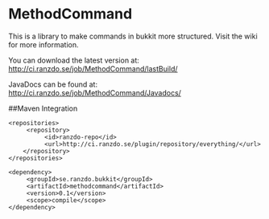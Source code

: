 MethodCommand
===============

This is a library to make commands in bukkit more structured. Visit the wiki for more information.

You can download the latest version at: http://ci.ranzdo.se/job/MethodCommand/lastBuild/

JavaDocs can be found at: http://ci.ranzdo.se/job/MethodCommand/Javadocs/

##Maven Integration

```
<repositories>
     <repository>
          <id>ranzdo-repo</id>
          <url>http://ci.ranzdo.se/plugin/repository/everything/</url>
    </repository>
</repositories>
```
```
<dependency>
     <groupId>se.ranzdo.bukkit</groupId>
     <artifactId>methodcommand</artifactId>
     <version>0.1</version>
     <scope>compile</scope>
</dependency>
```

